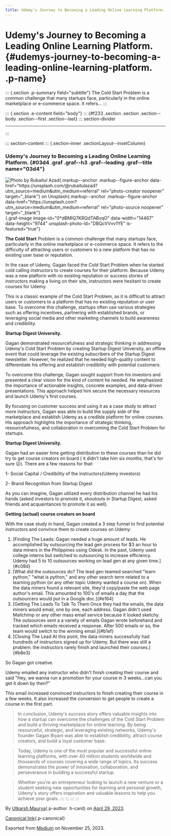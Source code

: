 ```yaml
---
title: Udemy's Journey to Becoming a Leading Online Learning Platform.
---
```


<div>

# Udemy's Journey to Becoming a Leading Online Learning Platform. {#udemys-journey-to-becoming-a-leading-online-learning-platform. .p-name}

</div>

::: {.section .p-summary field="subtitle"}
The Cold Start Problem is a common challenge that many startups face,
particularly in the online marketplace or e-commerce space. It refers...
:::

::: {.section .e-content field="body"}
::: {#f233 .section .section .section--body .section--first .section--last}
::: section-divider

------------------------------------------------------------------------
:::

::: section-content
::: {.section-inner .sectionLayout--insetColumn}
### Udemy's Journey to Becoming a Leading Online Learning Platform. {#03d4 .graf .graf--h3 .graf--leading .graf--title name="03d4"}

![Photo by [Rubaitul
Azad](https://unsplash.com/@rubaitulazad?utm_source=medium&utm_medium=referral){.markup--anchor
.markup--figure-anchor
data-href="https://unsplash.com/@rubaitulazad?utm_source=medium&utm_medium=referral"
rel="photo-creator noopener" target="_blank"}
on [Unsplash](https://unsplash.com?utm_source=medium&utm_medium=referral){.markup--anchor
.markup--figure-anchor
data-href="https://unsplash.com?utm_source=medium&utm_medium=referral"
rel="photo-source noopener"
target="_blank"}](https://cdn-images-1.medium.com/max/800/0*dBMlQ7KRQdTABvqO){.graf-image
image-id="0*dBMlQ7KRQdTABvqO" data-width="14467" data-height="9744"
unsplash-photo-id="DBQcVVvv1YE" is-featured="true"}

**The Cold Start** Problem is a common challenge that many startups
face, particularly in the online marketplace or e-commerce space. It
refers to the difficulty of attracting users or customers to a new
platform that has no existing user base or reputation.

In the case of Udemy, Gagan faced the Cold Start Problem when he started
cold calling instructors to create courses for their platform. Because
Udemy was a new platform with no existing reputation or success stories
of instructors making a living on their site, instructors were hesitant
to create courses for Udemy.

This is a classic example of the Cold Start Problem, as it is difficult
to attract users or customers to a platform that has no existing
reputation or user base. To overcome this challenge, startups often use
various strategies such as offering incentives, partnering with
established brands, or leveraging social media and other marketing
channels to build awareness and credibility.

**Startup Digest University.**

Gagan demonstrated resourcefulness and strategic thinking in addressing
Udemy's Cold Start Problem by creating Startup Digest University, an
offline event that could leverage the existing subscribers of the
Startup Digest newsletter. However, he realized that he needed
high-quality content to differentiate his offering and establish
credibility with potential customers.

To overcome this challenge, Gagan sought support from his investors and
presented a clear vision for the kind of content he needed. He
emphasized the importance of actionable insights, concrete examples, and
data-driven presentations. This approach helped him secure the necessary
resources and launch Udemy's first courses.

By focusing on customer success and using it as a case study to attract
more instructors, Gagan was able to build the supply side of the
marketplace and establish Udemy as a credible platform for online
courses. His approach highlights the importance of strategic thinking,
resourcefulness, and collaboration in overcoming the Cold Start Problem
for startups.

**Startup Digest University.**

Gagan had an easier time getting distribution to these courses than he
did try to get course creators on board ( it didn't take him six months,
that's for sure 😉). There are a few reasons for that:

1- Social Capital / Credibility of the instructors(Udemy investors)

2- Brand Recognition from Startup Digest

As you can imagine, Gagan utilized every distribution channel he had his
hands (asked investors to promote it, shoutouts in Startup Digest, asked
friends and acquaintances to promote it as well).

**Getting (actual) course creators on board**

With the case study in hand, Gagan created a 3 step funnel to find
potential instructors and convince them to create courses on Udemy:

1.  [Finding The Leads: Gagan needed a huge amount of leads. He
    accomplished by outsourcing the lead gen process for \$3 an hour to
    data miners in the Philippines using Odesk. In the past, Udemy used
    college interns but switched to outsourcing to increase efficiency.
    Udemy had 5 to 10 outsources working on lead gen at any given
    time.]{#c08d}
2.  [What did the outsources do? The lead gen teamed searched "learn
    python," "what is python," and any other search term related to a
    learning python (or any other topic Udemy wanted a course on). When
    the data miners found a relevant site, they'd copy/paste the web
    page author's email. This amounted to 100's of emails a day that the
    outsourcers would put in a Google doc.]{#e164}
3.  [Getting The Leads To Talk To Them Once they had the emails, the
    data miners would email, one by one, each address. Gagan didn't used
    Mailchimp or any other mass email service because it looked sketchy.
    The outsources sent a a variety of emails Gagan wrote beforehand and
    tracked which emails received a response. After 500 emails or so,
    the team would switch to the winning email.]{#b1ef}
4.  [Closing The Lead At this point, the data miners successfully had
    hundreds of instructors signed up for Udemy. But there was still a
    problem: the instructors rarely finish and launched their
    courses.]{#b8e3}

So Gagan got creative.

Udemy emailed any instructor who didn't finish creating their course and
said "Hey, we wanna run a promotion for your course in 3 weeks...can you
get it down by then?"

This email increased convinced instructors to finish creating their
course in a few weeks. It also increased the conversion to get people to
create a course in the first part.

> In conclusion, Udemy's success story offers valuable insights into how
> a startup can overcome the challenges of the Cold Start Problem and
> build a thriving marketplace for online learning. By being
> resourceful, strategic, and leveraging existing networks, Udemy's
> founder Gagan Biyani was able to establish credibility, attract course
> creators, and build a loyal customer base.

> Today, Udemy is one of the most popular and successful online learning
> platforms, with over 40 million students worldwide and thousands of
> courses covering a wide range of topics. Its success demonstrates the
> power of innovation, collaboration, and perseverance in building a
> successful startup.

> Whether you're an entrepreneur looking to launch a new venture or a
> student seeking new opportunities for learning and personal growth,
> Udemy's story offers inspiration and valuable lessons to help you
> achieve your goals.
:::
:::
:::
:::

By [Utkarsh Maurya](https://medium.com/@sankalp.1519){.p-author .h-card}
on [April 29, 2023](https://medium.com/p/c1ab4033a522).

[Canonical
link](https://medium.com/@sankalp.1519/udemys-journey-to-becoming-a-leading-online-learning-platform-c1ab4033a522){.p-canonical}

Exported from [Medium](https://medium.com) on November 25, 2023.
